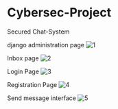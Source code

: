 # Cybersec-Project
 Secured Chat-System

django administration page
![1](https://user-images.githubusercontent.com/36264047/139104985-0ad125ab-295e-4512-9281-56f30a0d9cb2.png)


Inbox page
![2](https://user-images.githubusercontent.com/36264047/139105138-e1af82df-396a-427a-a98f-b9d4cb3d577f.png)


Login Page
![3](https://user-images.githubusercontent.com/36264047/139105325-19609521-8383-4847-82df-c71a79bb9fd1.png)


Registration Page
![4](https://user-images.githubusercontent.com/36264047/139105472-0b9c9834-d444-4a0f-b1f4-bac6258ed6ed.png)


Send message interface
![5](https://user-images.githubusercontent.com/36264047/139105548-0daa1739-3295-4ac0-b59b-e11493228df4.png)

